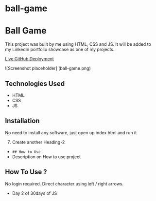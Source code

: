 # ball-game

# Ball Game

This project was built by me using HTML, CSS and JS. It will be added to my LinkedIn portfolio showcase as one of my projects.


[Live GitHub Deployment](https://ray-xavier-2021.github.io/ball-game/)


![Screenshot placeholder] (ball-game.png)

## Technologies Used
* HTML
* CSS
* JS


## Installation
No need to install any software, just open up index.html and run it


7. Create another Heading-2
- `## How to Use`
- Description on How to use project

## How To Use ?
No login required. Direct character using left / right arrows.


- Day 2 of 30days of JS